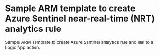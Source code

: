 # Sample ARM template to create Azure Sentinel near-real-time (NRT) analytics rule

Sample ARM Template to create Azure Sentinel analytics rule and link to a Logic App action. 